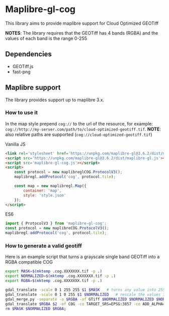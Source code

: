 # Maplibre-gl-cog

This library aims to provide maplibre support for Cloud Optimized GEOTiff

**NOTES**: The library requires that the GEOTiff has 4 bands (RGBA) and the values of each band is the range 0-255

## Dependencies
- GEOTiff.js
- fast-png

## Maplibre support
The library provides support up to maplibre 3.x.

### How to use it
In the map style prepend `cog://` to the url of the resource, for example: `cog://http://my-server.com/path/to/cloud-optimized-geotiff.tif`.
**NOTE**: also relative paths are supported (`cog://cloud-optimized-geotiff.tif`) 

Vanilla JS
```html
<link rel='stylesheet' href='https://unpkg.com/maplibre-gl@3.6.2/dist/maplibre-gl.css' />
<script src='https://unpkg.com/maplibre-gl@3.6.2/dist/maplibre-gl.js'></script>
<script src='maplibre-gl-cog.js'></script>
<script>
    const protocol = new maplibreglCOG.ProtocolV3();
    maplibregl.addProtocol('cog', protocol.tile);

    const map = new maplibregl.Map({
        container: 'map',
        style: 'style.json'
    });
</script>
```

ES6
```js
import { ProtocolV3 } from 'maplibre-gl-cog';
const protocol = new maplibreCOG.ProtocolV3();
maplibregl.addProtocol('cog', protocol.tile);
```

### How to generate a valid geotiff
Here is an example script that turns a grayscale single band GEOTiff into a RGBA compatible COG

```bash
export MASK=$(mktemp .cog.XXXXXXX.tif -p .)
export NORMALIZED=$(mktemp .cog.XXXXXXX.tif -p .)
export RGBA=$(mktemp .cog.XXXXXXX.tif -p .)

gdal_translate -scale 0 1 255 255 $1 $MASK   # turns any value into 255 to create a mask
gdal_translate -scale 0 1 0 255 $1 $NORMALIZED   # rescale the values to 0-255
gdal_merge.py -separate -o $RGBA -of GTiff $NORMALIZED $NORMALIZED $NORMALIZED $MASK  # creates 3 bands + mask
gdal_translate $RGBA $2 -of COG -co TARGET_SRS=EPSG:3857 -co ADD_ALPHA=NO -co COMPRESS=LZW -co LEVEL=9   # generate the COG
rm $MASK $NORMALIZED $RGBA;
```
